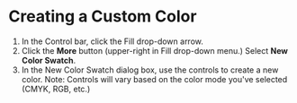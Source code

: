 # Creating a Custom Color

1. In the Control bar, click the Fill drop-down arrow.
2. Click the **More** button (upper-right in Fill drop-down menu.) Select **New Color Swatch**.
3. In the New Color Swatch dialog box, use the controls to create a new color. Note: Controls will vary based on the color mode you've selected (CMYK, RGB, etc.)&#x20;

